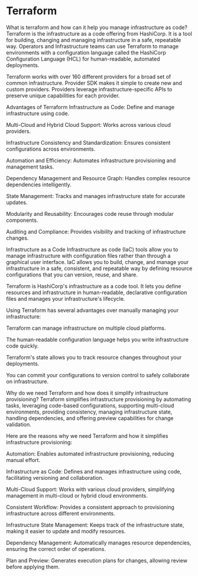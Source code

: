# Terraform
What is terraform and how can it help you manage infrastructure as code? 
Terraform is the infrastructure as a code offering from HashiCorp. It is a tool for building, changing and managing infrastructure in a safe, repeatable way. Operators and Infrastructure teams can use Terraform to manage environments with a configuration language called the HashiCorp Configuration Language (HCL) for human-readable, automated deployments.

Terraform works with over 160 different providers for a broad set of common infrastructure. Provider SDK makes it simple to create new and custom providers. Providers leverage infrastructure-specific APIs to preserve unique capabilities for each provider.

Advantages of Terraform
Infrastructure as Code: Define and manage infrastructure using code.

Multi-Cloud and Hybrid Cloud Support: Works across various cloud providers.

Infrastructure Consistency and Standardization: Ensures consistent configurations across environments.

Automation and Efficiency: Automates infrastructure provisioning and management tasks.

Dependency Management and Resource Graph: Handles complex resource dependencies intelligently.

State Management: Tracks and manages infrastructure state for accurate updates.

Modularity and Reusability: Encourages code reuse through modular components.

Auditing and Compliance: Provides visibility and tracking of infrastructure changes.

Infrastructure as a Code
Infrastructure as code (IaC) tools allow you to manage infrastructure with configuration files rather than through a graphical user interface. IaC allows you to build, change, and manage your infrastructure in a safe, consistent, and repeatable way by defining resource configurations that you can version, reuse, and share.

Terraform is HashiCorp's infrastructure as a code tool. It lets you define resources and infrastructure in human-readable, declarative configuration files and manages your infrastructure's lifecycle.

Using Terraform has several advantages over manually managing your infrastructure:

Terraform can manage infrastructure on multiple cloud platforms.

The human-readable configuration language helps you write infrastructure code quickly.

Terraform's state allows you to track resource changes throughout your deployments.

You can commit your configurations to version control to safely collaborate on infrastructure.

Why do we need Terraform and how does it simplify infrastructure provisioning?
Terraform simplifies infrastructure provisioning by automating tasks, leveraging code-based configurations, supporting multi-cloud environments, providing consistency, managing infrastructure state, handling dependencies, and offering preview capabilities for change validation.

Here are the reasons why we need Terraform and how it simplifies infrastructure provisioning:

Automation: Enables automated infrastructure provisioning, reducing manual effort.

Infrastructure as Code: Defines and manages infrastructure using code, facilitating versioning and collaboration.

Multi-Cloud Support: Works with various cloud providers, simplifying management in multi-cloud or hybrid cloud environments.

Consistent Workflow: Provides a consistent approach to provisioning infrastructure across different environments.

Infrastructure State Management: Keeps track of the infrastructure state, making it easier to update and modify resources.

Dependency Management: Automatically manages resource dependencies, ensuring the correct order of operations.

Plan and Preview: Generates execution plans for changes, allowing review before applying them.

